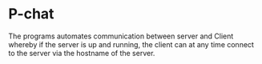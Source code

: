 # P-chat
The programs automates communication between server and Client whereby if the server is up and running,
the client can at any time connect to the server via the hostname of the server.
